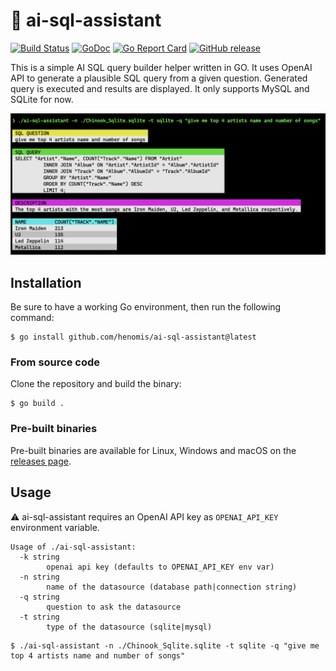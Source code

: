 # 🤖 ai-sql-assistant

[![Build Status](https://github.com/henomis/ai-sql-assistant/actions/workflows/release.yml/badge.svg)](https://github.com/henomis/ai-sql-assistant/actions/workflows/release.yml) [![GoDoc](https://godoc.org/github.com/henomis/ai-sql-assistant?status.svg)](https://godoc.org/github.com/henomis/ai-sql-assistant) [![Go Report Card](https://goreportcard.com/badge/github.com/henomis/ai-sql-assistant)](https://goreportcard.com/report/github.com/henomis/ai-sql-assistant) [![GitHub release](https://img.shields.io/github/release/henomis/ai-sql-assistant.svg)](https://github.com/henomis/ai-sql-assistant/releases)

This is a simple AI SQL query builder helper written in GO. It uses OpenAI API to generate a plausible SQL query from a given question. Generated query is executed and results are displayed. It only supports MySQL and SQLite for now.

![ai-sql-assistant](screen.png)

## Installation

Be sure to have a working Go environment, then run the following command:

```
$ go install github.com/henomis/ai-sql-assistant@latest
```

### From source code

Clone the repository and build the binary:

```
$ go build .
```

### Pre-built binaries

Pre-built binaries are available for Linux, Windows and macOS on the [releases page](https://github.com/henomis/ai-sql-assistant/releases/latest).

## Usage

⚠️ ai-sql-assistant requires an OpenAI API key as `OPENAI_API_KEY` environment variable.

```shell
Usage of ./ai-sql-assistant:
  -k string
        openai api key (defaults to OPENAI_API_KEY env var)
  -n string
        name of the datasource (database path|connection string)
  -q string
        question to ask the datasource
  -t string
        type of the datasource (sqlite|mysql)
```

```
$ ./ai-sql-assistant -n ./Chinook_Sqlite.sqlite -t sqlite -q "give me top 4 artists name and number of songs"
```
